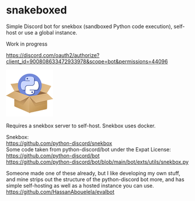 # snakeboxed
Simple Discord bot for snekbox (sandboxed Python code execution), self-host or use a global instance.

Work in progress

https://discord.com/oauth2/authorize?client_id=900808633472933978&scope=bot&permissions=44096

![Snakeboxed logo - the Python Discord logo hovering out of a clipart cardboard box](https://github.com/JMcB17/snakeboxed/blob/main/assets/logo-128.png)

Requires a snekbox server to self-host. Snekbox uses docker.

Snekbox:    
https://github.com/python-discord/snekbox    
Some code taken from python-discord/bot under the Expat License:    
https://github.com/python-discord/bot    
https://github.com/python-discord/bot/blob/main/bot/exts/utils/snekbox.py

Someone made one of these already, but I like developing my own stuff, and mine strips out the structure of the python-discord bot more, and has simple self-hosting as well as a hosted instance you can use.    
https://github.com/HassanAbouelela/evalbot
